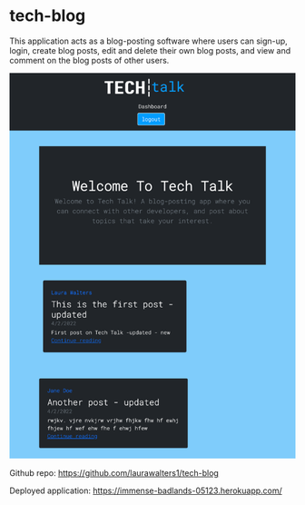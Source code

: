 # tech-blog

This application acts as a blog-posting software where users can sign-up, login, create blog posts, edit and delete their own blog posts, and view and comment on the blog posts of other users.

<img src="screencapture-immense-badlands-05123-herokuapp-2022-04-02-23_28_59.png">

Github repo:
https://github.com/laurawalters1/tech-blog

Deployed application:
https://immense-badlands-05123.herokuapp.com/
